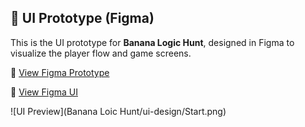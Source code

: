## 🎨 UI Prototype (Figma)

This is the UI prototype for **Banana Logic Hunt**, designed in Figma to visualize the player flow and game screens.

🔗 [View Figma Prototype](https://www.figma.com/proto/pT8Y2uNf4kxASFzghTsa5w/Banana-Logic-Hunt-%E2%80%93-UI-Design?node-id=0-1&t=AG25Vnue1V9ab9O6-1)

🔗 [View Figma UI](https://www.figma.com/design/pT8Y2uNf4kxASFzghTsa5w/Banana-Logic-Hunt-%E2%80%93-UI-Design?node-id=0-1&t=AG25Vnue1V9ab9O6-1)

![UI Preview](Banana Loic Hunt/ui-design/Start.png)
